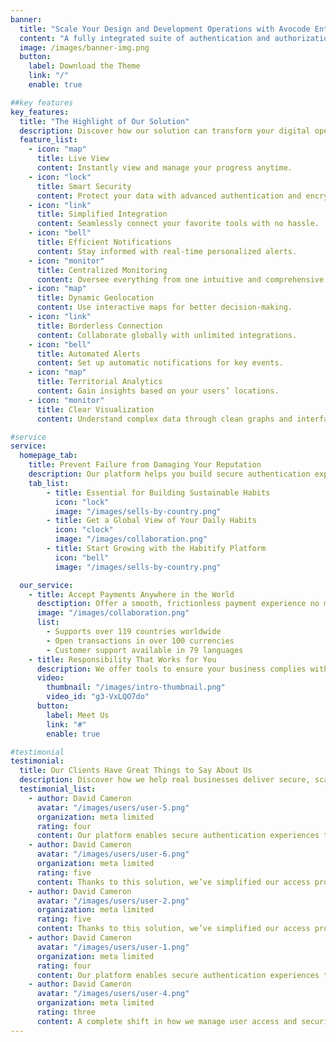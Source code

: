 ```yaml
---
banner:
  title: "Scale Your Design and Development Operations with Avocode Enterprise"
  content: "A fully integrated suite of authentication and authorization products, Stytch’s platform takes the headache out of the process."
  image: /images/banner-img.png
  button:
    label: Download the Theme
    link: "/"
    enable: true

##key features
key_features:
  title: "The Highlight of Our Solution"
  description: Discover how our solution can transform your digital operations with powerful and user-friendly features.
  feature_list:
    - icon: "map"
      title: Live View
      content: Instantly view and manage your progress anytime.
    - icon: "lock"
      title: Smart Security
      content: Protect your data with advanced authentication and encryption.
    - icon: "link"
      title: Simplified Integration
      content: Seamlessly connect your favorite tools with no hassle.
    - icon: "bell"
      title: Efficient Notifications
      content: Stay informed with real-time personalized alerts.
    - icon: "monitor"
      title: Centralized Monitoring
      content: Oversee everything from one intuitive and comprehensive dashboard.
    - icon: "map"
      title: Dynamic Geolocation
      content: Use interactive maps for better decision-making.
    - icon: "link"
      title: Borderless Connection
      content: Collaborate globally with unlimited integrations.
    - icon: "bell"
      title: Automated Alerts
      content: Set up automatic notifications for key events.
    - icon: "map"
      title: Territorial Analytics
      content: Gain insights based on your users’ locations.
    - icon: "monitor"
      title: Clear Visualization
      content: Understand complex data through clean graphs and interfaces.

#service
service:
  homepage_tab:
    title: Prevent Failure from Damaging Your Reputation
    description: Our platform helps you build secure authentication experiences that retain and engage your users. We build the infrastructure so you can focus on your business.
    tab_list:
        - title: Essential for Building Sustainable Habits
          icon: "lock"
          image: "/images/sells-by-country.png"
        - title: Get a Global View of Your Daily Habits
          icon: "clock"
          image: "/images/collaboration.png"
        - title: Start Growing with the Habitify Platform
          icon: "bell"
          image: "/images/sells-by-country.png"

  our_service:
    - title: Accept Payments Anywhere in the World
      desctiption: Offer a smooth, frictionless payment experience no matter where your users are.
      image: "/images/collaboration.png"
      list:
        - Supports over 119 countries worldwide
        - Open transactions in over 100 currencies
        - Customer support available in 79 languages
    - title: Responsibility That Works for You
      description: We offer tools to ensure your business complies with global regulations without sacrificing efficiency.
      video:
        thumbnail: "/images/intro-thumbnail.png"
        video_id: "g3-VxLQO7do"
      button:
        label: Meet Us
        link: "#"
        enable: true

#testimonial
testimonial:
  title: Our Clients Have Great Things to Say About Us
  description: Discover how we help real businesses deliver secure, scalable, and effective digital experiences.
  testimonial_list:
    - author: David Cameron
      avatar: "/images/users/user-5.png"
      organization: meta limited
      rating: four
      content: Our platform enables secure authentication experiences that better connect with users. Nosotros construimos.
    - author: David Cameron
      avatar: "/images/users/user-6.png"
      organization: meta limited
      rating: five
      content: Thanks to this solution, we’ve simplified our access processes without compromising security.
    - author: David Cameron
      avatar: "/images/users/user-2.png"
      organization: meta limited
      rating: five
      content: Thanks to this solution, we’ve simplified our access processes without compromising security.
    - author: David Cameron
      avatar: "/images/users/user-1.png"
      organization: meta limited
      rating: four
      content: Our platform enables secure authentication experiences that better connect with users. Nosotros construimos.
    - author: David Cameron
      avatar: "/images/users/user-4.png"
      organization: meta limited
      rating: three
      content: A complete shift in how we manage user access and security.
---
```

